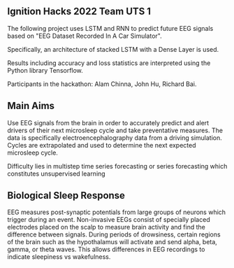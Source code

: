 ## Ignition Hacks 2022 Team UTS 1


The following project uses LSTM and RNN to predict future EEG signals based on "EEG Dataset Recorded In A Car Simulator". 

Specifically, an architecture of stacked LSTM with a Dense Layer is used. 

Results including accuracy and loss statistics are interpreted using the Python library Tensorflow. 

Participants in the hackathon: Alam Chinna, John Hu, Richard Bai. 

## Main Aims
Use EEG signals from the brain in order to accurately predict and alert drivers of their next microsleep cycle and take preventative measures.
The data is specifically electroencephalography data from a driving simulation. Cycles are extrapolated and used to determine the next expected microsleep cycle. 

Difficulty lies in multistep time series forecasting or series forecasting which constitutes unsupervised learning

## Biological Sleep Response
EEG measures post-synaptic potentials from large groups of neurons which trigger during an event. Non-invasive EEGs consist of specially placed electrodes placed on the scalp to measure brain activity and find the difference between signals. During periods of drowsiness, certain regions of the brain such as the hypothalamus will activate and send alpha, beta, gamma, or theta waves. This allows differences in EEG recordings to indicate sleepiness vs wakefulness. 
